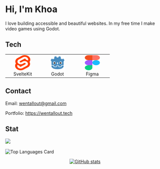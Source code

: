 # Hi, I'm Khoa

I love building accessible and beautiful websites. In my free time I make video games using Godot.

## Tech

<table>
  <tr>
    <td align="center" width="96">
        <img src="./images/svelte.svg" width="48" height="48" />
      <br>SvelteKit
    </td>
    <td align="center" width="96">
        <img src="./images/godot.svg" width="48" height="48" />
      <br>Godot
    </td>
    <td align="center" width="96">
        <img src="./images/figma.svg" width="48" height="48" />
      <br>Figma
    </td> 
  </tr>
</table>

## Contact

Email: wentallout@gmail.com

Portfolio: https://wentallout.tech

## Stat

<img src="https://github-profile-trophy.vercel.app/?username=wentallout&column=9&theme=dracula&no-frame=true"/>

![Top Languages Card](https://github-readme-stats.vercel.app/api/top-langs/?username=wentallout&theme=dracula)

<p align="center"> 
<a href="https://github.com/anuraghazra/github-readme-stats"><img src="https://github-readme-stats.vercel.app/api?username=wentallout&amp;theme=dracula" alt="GitHub stats"></a>
</p>
